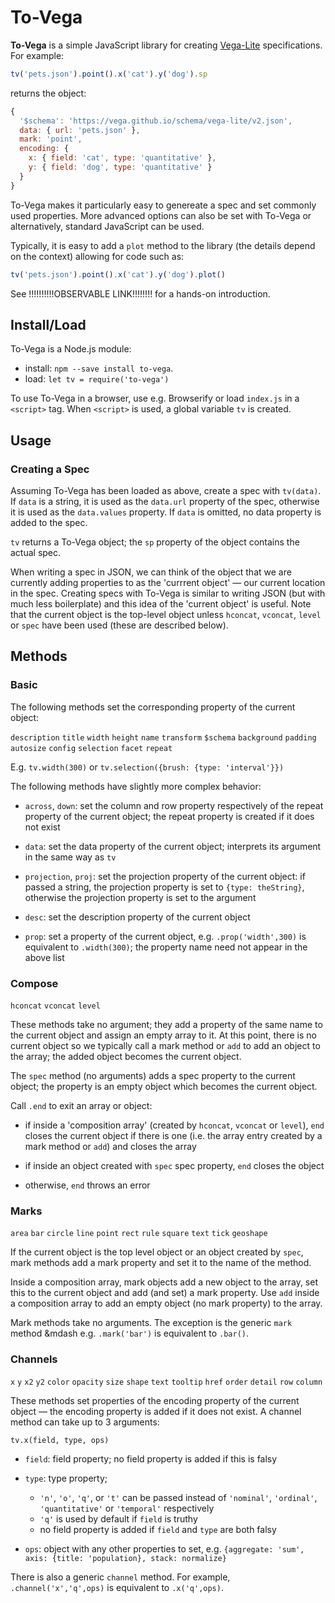 # To-Vega

**To-Vega** is a simple JavaScript library for creating [Vega-Lite](https://vega.github.io/vega-lite/) specifications. For example:

```js
tv('pets.json').point().x('cat').y('dog').sp
```

returns the object:

```js
{
  '$schema': 'https://vega.github.io/schema/vega-lite/v2.json',
  data: { url: 'pets.json' },
  mark: 'point',
  encoding: {
    x: { field: 'cat', type: 'quantitative' },
    y: { field: 'dog', type: 'quantitative' }
  }
}
```

To-Vega makes it particularly easy to genereate a spec and set commonly used properties. More advanced options can also be set with To-Vega or alternatively, standard JavaScript can be used.

Typically, it is easy to add a `plot` method to the library (the details depend on the context) allowing for code such as:

```js
tv('pets.json').point().x('cat').y('dog').plot()
```

See !!!!!!!!!!OBSERVABLE LINK!!!!!!!! for a hands-on introduction.

## Install/Load

To-Vega is a Node.js module:

* install: `npm --save install to-vega`.
* load: `let tv = require('to-vega')`

To use To-Vega in a browser, use e.g. Browserify or load `index.js` in a `<script>` tag. When `<script>` is used, a global variable `tv` is created.

## Usage

### Creating a Spec

Assuming To-Vega has been loaded as above, create a spec with `tv(data)`. If `data` is a string, it is used as the `data.url` property of the spec, otherwise it is used as the `data.values` property. If `data` is omitted, no data property is added to the spec.

`tv` returns a To-Vega object; the `sp` property of the object contains the actual spec.

When writing a spec in JSON, we can think of the object that we are currently adding properties to as the 'currrent object' &mdash; our current location in the spec. Creating specs with To-Vega is similar to writing JSON (but with much less boilerplate) and this idea of the 'current object' is useful. Note that the current object is the top-level object unless `hconcat`, `vconcat`, `level` or `spec` have been used (these are described below).

## Methods

### Basic

The following methods set the corresponding property of the current object:

`description` `title` `width` `height` `name` `transform` `$schema` `background` `padding` `autosize` `config` `selection` `facet` `repeat`

E.g. `tv.width(300)` or `tv.selection({brush: {type: 'interval'}})`

The following methods have slightly more complex behavior:

* `across`, `down`: set the column and row property respectively of the repeat property of the current object; the repeat property is created if it does not exist

* `data`: set the data property of the current object; interprets its argument in the same way as `tv`

* `projection`, `proj`: set the projection property of the current object: if passed a string, the projection property is set to `{type: theString}`, otherwise the projection property is set to the argument

* `desc`: set the description property of the current object

* `prop`: set a property of the current object, e.g. `.prop('width',300)` is equivalent to `.width(300)`; the property name need not appear in the above list


### Compose

`hconcat` `vconcat` `level`

These methods take no argument; they add a property of the same name to the current object and assign an empty array to it. At this point, there is no current object so we typically call a mark method or `add` to add an object to the array; the added object becomes the current object.

The `spec` method (no arguments) adds a spec property to the current object; the property is an empty object which becomes the current object.

Call `.end` to exit an array or object:

* if inside a 'composition array' (created by `hconcat`, `vconcat` or `level`), `end` closes the current object  if there is one (i.e. the array entry created by a mark method or `add`) and closes the array

* if inside an object created with `spec` spec property, `end` closes the object

* otherwise, `end` throws an error


### Marks

`area` `bar` `circle` `line` `point` `rect` `rule`  `square` `text`  `tick` `geoshape`

If the current object is the top level object or an object created by `spec`, mark methods add a mark property and set it to the name of the method.

Inside a composition array, mark objects add a new object to the array, set this to the current object and add (and set) a mark property. Use `add` inside a composition array to add an empty object (no mark property) to the array.

Mark methods take no arguments. The exception is the generic `mark` method &mdash e.g. `.mark('bar')` is equivalent to `.bar()`.

### Channels

 `x` `y` `x2` `y2` `color` `opacity` `size` `shape` `text` `tooltip` `href` `order` `detail` `row` `column`

These methods set properties of the encoding property of the current object &mdash; the encoding property is added if it does not exist. A channel method can take up to 3 arguments:

`tv.x(field, type, ops)`

* `field`: field property; no field property is added if this is falsy

* `type`: type property;
	* `'n'`, `'o'`, `'q'`, or `'t'` can be passed instead of `'nominal'`, `'ordinal'`, `'quantitative'` or `'temporal'` respectively
	* `'q'` is used by default if `field` is truthy
	* no field property is added if `field` and `type` are both falsy

* `ops`: object with any other properties to set, e.g.
`{aggregate: 'sum', axis: {title: 'population}, stack: normalize}`

There is also a generic `channel` method. For example, `.channel('x','q',ops)` is equivalent to `.x('q',ops)`.



